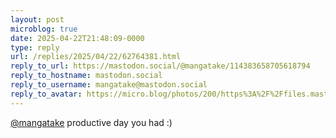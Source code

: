 ```yaml
---
layout: post
microblog: true
date: 2025-04-22T21:48:09-0000
type: reply
url: /replies/2025/04/22/62764381.html
reply_to_url: https://mastodon.social/@mangatake/114383658705618794
reply_to_hostname: mastodon.social
reply_to_username: mangatake@mastodon.social
reply_to_avatar: https://micro.blog/photos/200/https%3A%2F%2Ffiles.mastodon.social%2Faccounts%2Favatars%2F114%2F173%2F065%2F093%2F931%2F236%2Foriginal%2F9da586dc14c621ee.jpg
---
```

<p><span class="h-card"><a href="https://micro.blog/mangatake@mastodon.social" class="u-url mention">@mangatake</a></span> productive day you had :)</p>

